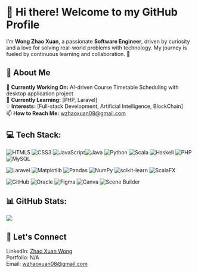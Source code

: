 # 👋 Hi there! Welcome to my GitHub Profile
I’m **Wong Zhao Xuan**, a passionate **Software Engineer**, driven by curiosity and a love for solving real-world problems with technology. My journey is fueled by continuous learning and collaboration. 🚀

## 💼 About Me 
🔭 **Currently Working On:** AI-driven Course Timetable Scheduling with desktop application project  <br>
🌱 **Currently Learning:** [PHP, Laravel] <br>
💡 **Interests:** [Full-stack Development, Artificial Intelligence, BlockChain] <br> 
📫 **How to Reach Me:** wzhaoxuan08@gmail.com

## 💻 Tech Stack:
 ![HTML5](https://img.shields.io/badge/html5-%23E34F26.svg?style=for-the-badge&logo=html5&logoColor=white) ![CSS3](https://img.shields.io/badge/css3-%231572B6.svg?style=for-the-badge&logo=css3&logoColor=white) 
 ![JavaScript](https://img.shields.io/badge/javascript-%23323330.svg?style=for-the-badge&logo=javascript&logoColor=%23F7DF1E)![Java](https://img.shields.io/badge/java-%23ED8B00.svg?style=for-the-badge&logo=openjdk&logoColor=white) 
 ![Python](https://img.shields.io/badge/python-3670A0?style=for-the-badge&logo=python&logoColor=ffdd54) ![Scala](https://img.shields.io/badge/scala-%23DC322F.svg?style=for-the-badge&logo=scala&logoColor=white) 
 ![Haskell](https://img.shields.io/badge/Haskell-5e5086?style=for-the-badge&logo=haskell&logoColor=white) ![PHP](https://img.shields.io/badge/php-%23777BB4.svg?style=for-the-badge&logo=php&logoColor=white)
 ![MySQL](https://img.shields.io/badge/mysql-4479A1.svg?style=for-the-badge&logo=mysql&logoColor=white) <br>

![Laravel](https://img.shields.io/badge/laravel-%23FF2D20.svg?style=for-the-badge&logo=laravel&logoColor=white) ![Matplotlib](https://img.shields.io/badge/Matplotlib-%23ffffff.svg?style=for-the-badge&logo=Matplotlib&logoColor=black) 
![Pandas](https://img.shields.io/badge/pandas-%23150458.svg?style=for-the-badge&logo=pandas&logoColor=white) ![NumPy](https://img.shields.io/badge/numpy-%23013243.svg?style=for-the-badge&logo=numpy&logoColor=white) 
![scikit-learn](https://img.shields.io/badge/scikit--learn-%23F7931E.svg?style=for-the-badge&logo=scikit-learn&logoColor=white) ![ScalaFX](https://img.shields.io/badge/ScalaFX-%23DC322F.svg?style=for-the-badge&logo=scala&logoColor=white)  <br>

![GitHub](https://img.shields.io/badge/github-%23121011.svg?style=for-the-badge&logo=github&logoColor=white) ![Oracle](https://img.shields.io/badge/Oracle-F80000?style=for-the-badge&logo=oracle&logoColor=white) 
![Figma](https://img.shields.io/badge/figma-%23F24E1E.svg?style=for-the-badge&logo=figma&logoColor=white) ![Canva](https://img.shields.io/badge/Canva-%2300C4CC.svg?style=for-the-badge&logo=Canva&logoColor=white) 
![Scene Builder](https://img.shields.io/badge/Scene%20Builder-%234479A1.svg?style=for-the-badge&logo=java&logoColor=white)
  

## 📊 GitHub Stats:
![](https://github-readme-stats.vercel.app/api/top-langs/?username=wzhaoxuan&theme=dark&hide_border=false&include_all_commits=false&count_private=false&layout=compact)

## 🤝 Let's Connect
LinkedIn: [Zhao Xuan Wong](https://www.linkedin.com/in/wzhaoxuan08) <br>
Portfolio: N/A <br>
Email: wzhaoxuan08@gmail.com <br>

